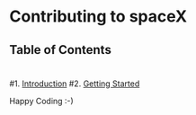 # Contributing to spaceX
 ## Table of Contents
 #
 #1. [Introduction](#introduction)
 #2. [Getting Started](#getting-started)

Happy Coding :-)

